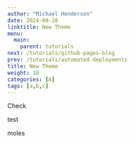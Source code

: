 ```yaml
---
author: "Michael Henderson"
date: 2024-09-28
linktitle: New Theme
menu:
  main:
    parent: tutorials
next: /tutorials/github-pages-blog
prev: /tutorials/automated-deployments
title: New Theme
weight: 10
categories: [A]
tags: [a,b,c]
---
```


Check

test

moles

